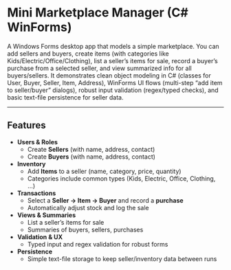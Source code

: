 # Mini Marketplace Manager (C# WinForms)

A Windows Forms desktop app that models a simple marketplace. You can add sellers and buyers, create items (with categories like Kids/Electric/Office/Clothing), list a seller’s items for sale, record a buyer’s purchase from a selected seller, and view summarized info for all buyers/sellers. It demonstrates clean object modeling in C# (classes for User, Buyer, Seller, Item, Address), WinForms UI flows (multi-step “add item to seller/buyer” dialogs), robust input validation (regex/typed checks), and basic text-file persistence for seller data.

---

## Features

- **Users & Roles**
  - Create **Sellers** (with name, address, contact)
  - Create **Buyers** (with name, address, contact)
- **Inventory**
  - Add **Items** to a seller (name, category, price, quantity)
  - Categories include common types (Kids, Electric, Office, Clothing, …)
- **Transactions**
  - Select a **Seller → Item → Buyer** and record a **purchase**
  - Automatically adjust stock and log the sale
- **Views & Summaries**
  - List a seller’s items for sale
  - Summaries of buyers, sellers, purchases
- **Validation & UX**
  - Typed input and regex validation for robust forms
- **Persistence**
  - Simple text-file storage to keep seller/inventory data between runs
